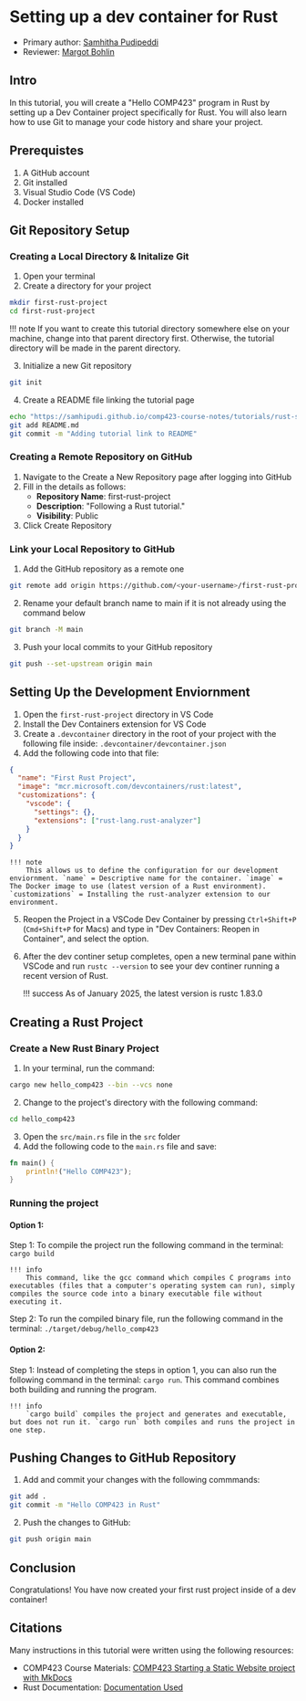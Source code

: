 # Setting up a dev container for Rust
* Primary author: [Samhitha Pudipeddi](https://github.com/samhipudi)
* Reviewer: [Margot Bohlin](https://github.com/margotbohlin)


## Intro

In this tutorial, you will create a "Hello COMP423" program in Rust by setting up a Dev Container project specifically for Rust. You will also learn how to use Git to manage your code history and share your project.

## Prerequistes

1. A GitHub account
2. Git installed
3. Visual Studio Code (VS Code)
4. Docker installed

## Git Repository Setup

### Creating a Local Directory & Initalize Git

1. Open your terminal
2. Create a directory for your project
``` bash
mkdir first-rust-project
cd first-rust-project
```
!!! note 
    If you want to create this tutorial directory somewhere else on your machine, change into that parent directory first. Otherwise, the tutorial directory will be made in the parent directory.

3. Initialize a new Git repository
``` bash
git init
```
4. Create a README file linking the tutorial page
``` bash
echo "https://samhipudi.github.io/comp423-course-notes/tutorials/rust-setup/" > README.md
git add README.md
git commit -m "Adding tutorial link to README"
```
### Creating a Remote Repository on GitHub
1. Navigate to the Create a New Repository page after logging into GitHub
2. Fill in the details as follows:
    * __Repository Name__: first-rust-project
    * __Description__: "Following a Rust tutorial."
    * __Visibility__: Public
4. Click Create Repository

### Link your Local Repository to GitHub
1. Add the GitHub repository as a remote one
``` bash
git remote add origin https://github.com/<your-username>/first-rust-project.git
```
2. Rename your default branch name to main if it is not already using the command below
``` bash
git branch -M main
```
3. Push your local commits to your GitHub repository
``` bash
git push --set-upstream origin main
```

## Setting Up the Development Enviornment

1. Open the `first-rust-project` directory in VS Code
2. Install the Dev Containers extension for VS Code
3. Create a `.devcontainer` directory in the root of your project with the following file inside:
`.devcontainer/devcontainer.json`
4. Add the following code into that file:
``` json
{
  "name": "First Rust Project",
  "image": "mcr.microsoft.com/devcontainers/rust:latest",
  "customizations": {
    "vscode": {
      "settings": {},
      "extensions": ["rust-lang.rust-analyzer"]
    }
  }
}
```

    !!! note 
        This allows us to define the configuration for our development enviornment. `name` = Descriptive name for the container. `image` = The Docker image to use (latest version of a Rust environment). `customizations` = Installing the rust-analyzer extension to our environment.

5. Reopen the Project in a VSCode Dev Container by pressing `Ctrl+Shift+P` (`Cmd+Shift+P` for Macs) and type in "Dev Containers: Reopen in Container", and select the option. 
6. After the dev continer setup completes, open a new terminal pane within VSCode and run `rustc --version` to see your dev continer running a recent version of Rust.

    !!! success
        As of January 2025, the latest version is rustc 1.83.0

## Creating a Rust Project

### Create a New Rust Binary Project
1. In your terminal, run the command:
``` bash
cargo new hello_comp423 --bin --vcs none
```
2. Change to the project's directory with the following command:
``` bash
cd hello_comp423
```

3. Open the `src/main.rs` file in the `src` folder
4. Add the following code to the `main.rs` file and save:
``` rust
fn main() {
    println!("Hello COMP423");
}
```

### Running the project

#### Option 1:

Step 1: To compile the project run the following command in the terminal:
`cargo build`

    !!! info
        This command, like the gcc command which compiles C programs into executables (files that a computer's operating system can run), simply compiles the source code into a binary executable file without executing it. 

Step 2: To run the compiled binary file, run the following command in the terminal:
`./target/debug/hello_comp423`

#### Option 2:

Step 1: Instead of completing the steps in option 1, you can also run the following command in the terminal: `cargo run`. This command combines both building and running the program. 

    !!! info
        `cargo build` compiles the project and generates and executable, but does not run it. `cargo run` both compiles and runs the project in one step.


## Pushing Changes to GitHub Repository
1. Add and commit your changes with the following commmands:
``` bash
git add .
git commit -m "Hello COMP423 in Rust"
```
2. Push the changes to GitHub:
``` bash
git push origin main
```

## Conclusion

Congratulations! You have now created your first rust project inside of a dev container!

## Citations
Many instructions in this tutorial were written using the following resources:

* COMP423 Course Materials: [COMP423 Starting a Static Website project with MkDocs](https://comp423-25s.github.io/resources/MkDocs/ex00/#tutorial-content-requirements)
* Rust Documentation: [Documentation Used](https://doc.rust-lang.org/book/ch01-02-hello-world.html)


